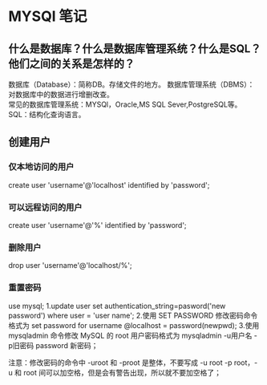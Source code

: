 # MYSQl 笔记
## 什么是数据库？什么是数据库管理系统？什么是SQL？他们之间的关系是怎样的？
数据库（Database）：简称DB。存储文件的地方。
数据库管理系统（DBMS）：对数据库中的数据进行增删改查。  
常见的数据库管理系统：MYSQl，Oracle,MS SQL Sever,PostgreSQL等。  
SQL：结构化查询语言。

## 创建用户

### 仅本地访问的用户
  create user 'username'@'localhost' identified by 'password';
### 可以远程访问的用户
  create user 'username'@'%' identified by 'password';
### 删除用户
  drop user 'username'@'localhost/%';
### 重置密码
  use mysql;
	1.update user set authentication_string=pasword('new password') where user = 'user name';
	2.使用 SET PASSWORD 修改密码命令格式为 set password for username @localhost = password(newpwd);
	3.使用 mysqladmin 命令修改 MySQL 的 root 用户密码格式为 mysqladmin -u用户名 -p旧密码 password 新密码；

注意：修改密码的命令中 -uroot 和 -proot 是整体，不要写成 -u root -p root，-u 和 root 间可以加空格，但是会有警告出现，所以就不要加空格了；

